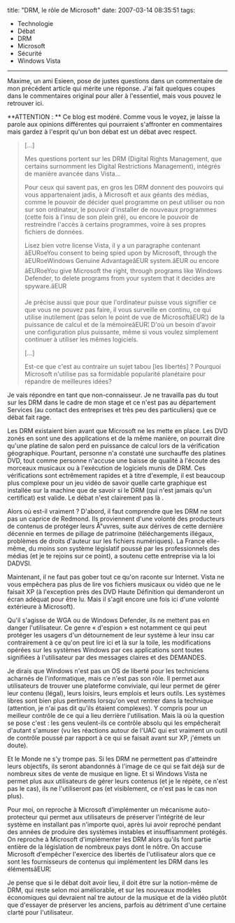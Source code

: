 title: "DRM, le rôle de Microsoft"
date: 2007-03-14 08:35:51
tags:
  - Technologie
  - Débat
  - DRM
  - Microsoft
  - Sécurité
  - Windows Vista
---

Maxime, un ami Esieen, pose de justes questions dans un commentaire de mon précédent article qui mérite une réponse. J'ai fait quelques coupes dans le commentaires original pour aller à l'essentiel, mais vous pouvez le retrouver ici.

**ATTENTION&nbsp;: ** Ce blog est modéré. Comme vous le voyez, je laisse la parole aux opinions différentes qui pourraient s'affronter en commentaires mais gardez à l'esprit qu'un bon débat est un débat avec respect.

> [&#8230;]
> 
> Mes questions portent sur les DRM (Digital Rights Management, que certains surnomment les Digital Restrictions Management), intégrés de manière avancée dans Vista&#8230;
> 
> Pour ceux qui savent pas, en gros les DRM donnent des pouvoirs qui vous appartenaient jadis, à Microsoft et aux géants des médias, comme le pouvoir de décider quel programme on peut utiliser ou non sur son ordinateur, le pouvoir d'installer de nouveaux programmes (cette fois à l'insu de son plein gré), ou encore le pouvoir de restreindre l'accès à certains programmes, voire à ses propres fichiers de données.
> 
> Lisez bien votre license Vista, il y a un paragraphe contenant âEURoeYou consent to being spied upon by Microsoft, through the âEURoeWindows Genuine AdvantageâEUR system.âEUR ou encore âEURoeYou give Microsoft the right, through programs like Windows Defender, to delete programs from your system that it decides are spyware.âEUR
> 
> Je précise aussi que pour que l'ordinateur puisse vous signifier ce que vous ne pouvez pas faire, il vous surveille en continu, ce qui utilise inutilement (pas selon le point de vue de MicrosoftâEUR¦) de la puissance de calcul et de la mémoireâEUR¦ D'où un besoin d'avoir une configuration plus puissante, même si vous voulez simplement continuer à utiliser les mêmes logiciels.
> 
> [&#8230;]
> 
> Est-ce que c'est au contraire un sujet tabou [les libertés]&nbsp;? Pourquoi Microsoft n'utilise pas sa formidable popularité planétaire pour répandre de meilleures idées?

Je vais répondre en tant que non-connaisseur. Je ne travailla pas du tout sur les DRM dans le cadre de mon stage et ce n'est pas au département Services (au contact des entreprises et très peu des particuliers) que ce débat fait rage.

Les DRM existaient bien avant que Microsoft ne les mette en place. Les DVD zonés en sont une des applications et de la même manière, on pourrait dire qu'une platine de salon perd en puissance de calcul lors de la vérification géographique.
Pourtant, personne n'a constaté une surchauffe des platines DVD, tout comme personne n'accuse une baisse de qualité à l'écoute des morceaux musicaux ou à l'exécution de logiciels munis de DRM. Ces vérifications sont ectrêmement rapides et à titre d'exemple, il est beaucoup plus complexe pour un jeu vidéo de savoir quelle carte graphique est installée sur la machine que de savoir si le DRM (qui n'est jamais qu'un certificat) est valide. Le débat n'est clairement pas là .

Alors où est-il vraiment&nbsp;? D'abord, il faut comprendre que les DRM ne sont pas un caprice de Redmond. Ils proviennent d'une volonté des producteurs de contenus de protéger leurs Å"uvres, suite aux dérives de cette dernière décennie en termes de pillage de patrimoine (téléchargements illégaux, problèmes de droits d'auteur sur les fichiers numériques). La France elle-même, du moins son système législatif poussé par les professionnels des médias (et je te rejoins sur ce point), a soutenu cette entreprise via la loi DADVSI.

Maintenant, il ne faut pas gober tout ce qu'on raconte sur Internet. Vista ne vous empêchera pas plus de lire vos fichiers musicaux ou vidéo que ne le faisait XP (à l'exception près des DVD Haute Définition qui demanderont un écran adéquat pour être lu. Mais il s'agit encore une fois ici d'une volonté extérieure à Microsoft).

Qu'il s'agisse de WGA ou de Windows Defender, ils ne mettent pas en danger l'utilisateur. Ce genre « d'espion » est notamment ce qui peut protéger les usagers d'un détournement de leur système à leur insu car contrairement à ce qu'on peut lire ici et là sur la toile, les modifications opérées sur les systèmes Windows par ces applications sont toutes signifiées à l'utilisateur par des messages claires et des DEMANDES.

Je dirais que Windows n'est pas un OS de liberté pour les techniciens acharnés de l'informatique, mais ce n'est pas son rôle. Il permet aux utilisateurs de trouver une plateforme conviviale, qui leur permet de gérer leur contenu (légal), leurs loisirs, leurs emplois et leurs outils. Les systèmes libres sont bien plus pertinents lorsqu'on veut rentrer dans la technique (attention, je n'ai pas dit qu'ils étaient complexes). Y compris pour un meilleur contrôle de ce qui a lieu derrière l'utilisation. Mais là où la question se pose c'est&nbsp;: les gens veulent-ils ce contrôle absolu qui les empêcherait d'autant s'amuser (vu les réactions autour de l'UAC qui est vraiment un outil de contrôle poussé par rapport à ce qui se faisait avant sur XP, j'émets un doute).

Et le Monde ne s'y trompe pas. Si les DRM ne permettent pas d'atteindre leurs objectifs, ils seront abandonnés à l'image de ce qui se fait déjà sur de nombreux sites de vente de musique en ligne. Et si Windows Vista ne permet plus aux utilisateurs de gérer leurs contenus (et je le répète, ce n'est pas le cas), ils ne l'utiliseront pas (et visiblement, ce n'est pas le cas non plus).

Pour moi, on reproche à Microsoft d'implémenter un mécanisme auto-protecteur qui permet aux utilisateurs de préserver l'intégrité de leur système en installant pas n'importe quoi, après lui avoir reproché pendant des années de produire des systèmes instables et insuffisamment protégés. On reproche à Microsoft d'implémenter les DRM alors qu'ils font partie entière de la législation de nombreux pays dont le nôtre. On accuse Microsoft d'empêcher l'exercice des libertés de l'utilisateur alors que ce sont les fournisseurs de contenus qui implémentent les DRM dans les élémentsâEUR¦

Je pense que si le débat doit avoir lieu, il doit être sur la notion-même de DRM, qui reste selon moi améliorable, et sur les nouveaux modèles économiques qui devraient na&icirc; tre autour de la musique et de la vidéo plutôt que d'essayer de préserver les anciens, parfois au détriment d'une certaine clarté pour l'utilisateur.
